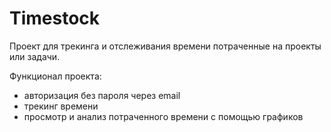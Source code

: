 # Timestock

Проект для трекинга и отслеживания времени потраченные на проекты или задачи.

Функционал проекта:

- авторизация без пароля через email
- трекинг времени
- просмотр и анализ потраченного времени с помощью графиков
